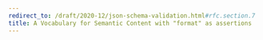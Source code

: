 ```yaml
---
redirect_to: /draft/2020-12/json-schema-validation.html#rfc.section.7
title: A Vocabulary for Semantic Content with "format" as assertions
---
```

